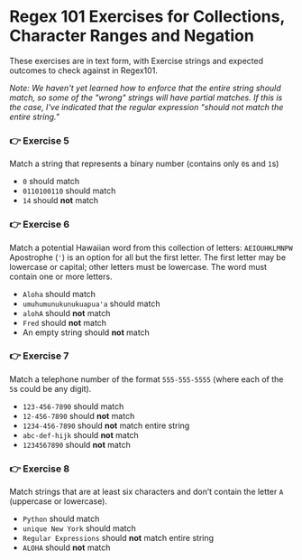 # Regex 101 Exercises for Collections, Character Ranges and Negation

These exercises are in text form, with Exercise strings and expected outcomes to check against in Regex101.

_Note: We haven't yet learned how to enforce that the entire string should match, so some of the "wrong" strings will have partial matches. If this is the case, I've indicated that the regular expression "should not match the entire string."_

###

### 👉 Exercise 5

Match a string that represents a binary number (contains only `0`s and `1`s)

- `0` should match
- `0110100110` should match
- `14` should **not** match

###

### 👉 Exercise 6

Match a potential Hawaiian word from this collection of letters: `AEIOUHKLMNPW` Apostrophe (`'`) is an option for all but the first letter. The first letter may be lowercase or capital; other letters must be lowercase. The word must contain one or more letters.

- `Aloha` should match
- `umuhumunukunukuapua'a` should match
- `alohA` should **not** match
- `Fred` should **not** match
- An empty string should **not** match

###

### 👉 Exercise 7

Match a telephone number of the format `555-555-5555` (where each of the `5`s could be any digit).

- `123-456-7890` should match
- `12-456-7890` should **not** match
- `1234-456-7890` should **not** match entire string
- `abc-def-hijk` should **not** match
- `1234567890` should **not** match

###

### 👉 Exercise 8

Match strings that are at least six characters and don’t contain the letter `A` (uppercase or lowercase).

- `Python` should match
- `unique New York` should match
- `Regular Expressions` should **not** match entire string
- `ALOHA` should **not** match
